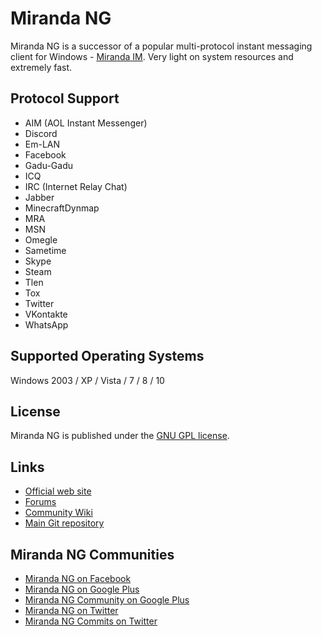 # Miranda NG #

Miranda NG is a successor of a popular multi-protocol instant messaging client
for Windows - [Miranda IM][1]. Very light on system resources and extremely
fast.

## Protocol Support ##

- AIM (AOL Instant Messenger)
- Discord
- Em-LAN
- Facebook
- Gadu-Gadu
- ICQ
- IRC (Internet Relay Chat)
- Jabber
- MinecraftDynmap
- MRA
- MSN
- Omegle
- Sametime
- Skype
- Steam
- Tlen
- Tox
- Twitter
- VKontakte
- WhatsApp

## Supported Operating Systems ##

Windows 2003 / XP / Vista / 7 / 8 / 10


## License ##

Miranda NG is published under the [GNU GPL license][2].


## Links ##

- [Official web site](https://miranda-ng.org/)
- [Forums](https://forum.miranda-ng.org/)
- [Community Wiki](http://wiki.miranda-ng.org/)
- [Main Git repository](https://github.com/miranda-ng/miranda-ng)


## Miranda NG Communities ##

- [Miranda NG on Facebook](https://www.facebook.com/miranda.newgen)
- [Miranda NG on Google Plus](https://plus.google.com/u/0/112395897441053008352/)
- [Miranda NG Community on Google Plus](https://plus.google.com/u/0/communities/108135091636191321308)
- [Miranda NG on Twitter](https://twitter.com/MirandaNewgen)
- [Miranda NG Commits on Twitter](https://twitter.com/MirandaNGcommit)

[1]: https://www.miranda-im.org/
[2]: https://www.gnu.org/licenses/gpl-2.0.html
